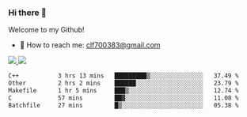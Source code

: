 ### Hi there 👋

<!--
**clingfei/clingfei** is a ✨ _special_ ✨ repository because its `README.md` (this file) appears on your GitHub profile.

Here are some ideas to get you started:

- 🔭 I’m currently working on ...
- 🌱 I’m currently learning ...
- 👯 I’m looking to collaborate on ...
- 🤔 I’m looking for help with ...
- 💬 Ask me about ...
- 📫 How to reach me: ...
- 😄 Pronouns: ...
- ⚡ Fun fact: ...
-->
Welcome to my Github!
- 📧 How to reach me: clf700383@gmail.com

<a href="https://github.com/anuraghazra/github-readme-stats">
  <img src="https://github-readme-stats.vercel.app/api?username=clingfei&count_private=true&show_icons=true&include_all_commits=true&line_height=21&hide_border=true&repo=github-readme-stats" />
</a>
<a href="https://github.com/anuraghazra/convoychat">
  <img src="https://github-readme-stats.vercel.app/api/top-langs/?username=clingfei&hide=Tcl,Perl,Makefile,CSS,HTML,Yacc,Lex,Verilog&langs_count=6&layout=compact&hide_border=true&repo=convoychat" />
</a>

<!--START_SECTION:waka-->

```txt
C++           3 hrs 13 mins   █████████▒░░░░░░░░░░░░░░░   37.49 %
Other         2 hrs 2 mins    ██████░░░░░░░░░░░░░░░░░░░   23.79 %
Makefile      1 hr 5 mins     ███▒░░░░░░░░░░░░░░░░░░░░░   12.74 %
C             57 mins         ██▓░░░░░░░░░░░░░░░░░░░░░░   11.08 %
Batchfile     27 mins         █▒░░░░░░░░░░░░░░░░░░░░░░░   05.38 %
```

<!--END_SECTION:waka-->
